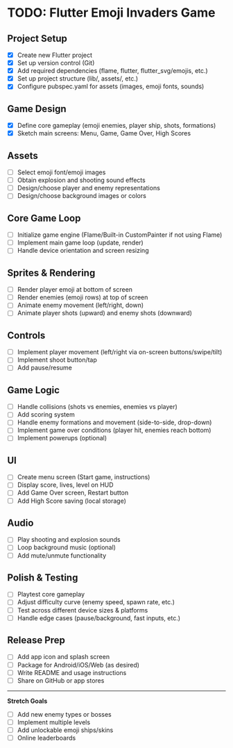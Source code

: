 # TODO: Flutter Emoji Invaders Game

## Project Setup
- [x] Create new Flutter project
- [x] Set up version control (Git)
- [x] Add required dependencies (flame, flutter, flutter_svg/emojis, etc.)
- [x] Set up project structure (lib/, assets/, etc.)
- [x] Configure pubspec.yaml for assets (images, emoji fonts, sounds)

## Game Design
- [x] Define core gameplay (emoji enemies, player ship, shots, formations)
- [x] Sketch main screens: Menu, Game, Game Over, High Scores

## Assets
- [ ] Select emoji font/emoji images
- [ ] Obtain explosion and shooting sound effects
- [ ] Design/choose player and enemy representations
- [ ] Design/choose background images or colors

## Core Game Loop
- [ ] Initialize game engine (Flame/Built-in CustomPainter if not using Flame)
- [ ] Implement main game loop (update, render)
- [ ] Handle device orientation and screen resizing

## Sprites & Rendering
- [ ] Render player emoji at bottom of screen
- [ ] Render enemies (emoji rows) at top of screen
- [ ] Animate enemy movement (left/right, down)
- [ ] Animate player shots (upward) and enemy shots (downward)

## Controls
- [ ] Implement player movement (left/right via on-screen buttons/swipe/tilt)
- [ ] Implement shoot button/tap
- [ ] Add pause/resume

## Game Logic
- [ ] Handle collisions (shots vs enemies, enemies vs player)
- [ ] Add scoring system
- [ ] Handle enemy formations and movement (side-to-side, drop-down)
- [ ] Implement game over conditions (player hit, enemies reach bottom)
- [ ] Implement powerups (optional)

## UI
- [ ] Create menu screen (Start game, instructions)
- [ ] Display score, lives, level on HUD
- [ ] Add Game Over screen, Restart button
- [ ] Add High Score saving (local storage)

## Audio
- [ ] Play shooting and explosion sounds
- [ ] Loop background music (optional)
- [ ] Add mute/unmute functionality

## Polish & Testing
- [ ] Playtest core gameplay
- [ ] Adjust difficulty curve (enemy speed, spawn rate, etc.)
- [ ] Test across different device sizes & platforms
- [ ] Handle edge cases (pause/background, fast inputs, etc.)

## Release Prep
- [ ] Add app icon and splash screen
- [ ] Package for Android/iOS/Web (as desired)
- [ ] Write README and usage instructions
- [ ] Share on GitHub or app stores

---

**Stretch Goals**
- [ ] Add new enemy types or bosses
- [ ] Implement multiple levels
- [ ] Add unlockable emoji ships/skins
- [ ] Online leaderboards
